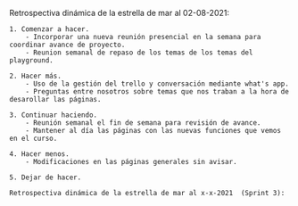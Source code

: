 Retrospectiva dinámica de la estrella de mar al 02-08-2021:

    1. Comenzar a hacer.
        - Incorporar una nueva reunión presencial en la semana para coordinar avance de proyecto. 
        - Reunion semanal de repaso de los temas de los temas del playground.

    2. Hacer más.
        - Uso de la gestión del trello y conversación mediante what's app.
        - Preguntas entre nosotros sobre temas que nos traban a la hora de desarollar las páginas.

    3. Continuar haciendo.
        - Reunión semanal el fin de semana para revisión de avance.
        - Mantener al día las páginas con las nuevas funciones que vemos en el curso.

    4. Hacer menos.
        - Modificaciones en las páginas generales sin avisar.

    5. Dejar de hacer.

    Retrospectiva dinámica de la estrella de mar al x-x-2021  (Sprint 3):